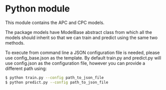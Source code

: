 # Python module

This module contains the APC and CPC models. 

The package models have ModelBase abstract class from which
all the models should inherit so that we can train and predict
using the same two methods.

To execute from command line a JSON configuration 
file is needed, please use config_base.json as the
template. By default train.py and predict.py will use
config.json as the configuration file, however you can
provide a different path using:

```bash
$ python train.py --config path_to_json_file
$ python predict.py --config path_to_json_file
```

